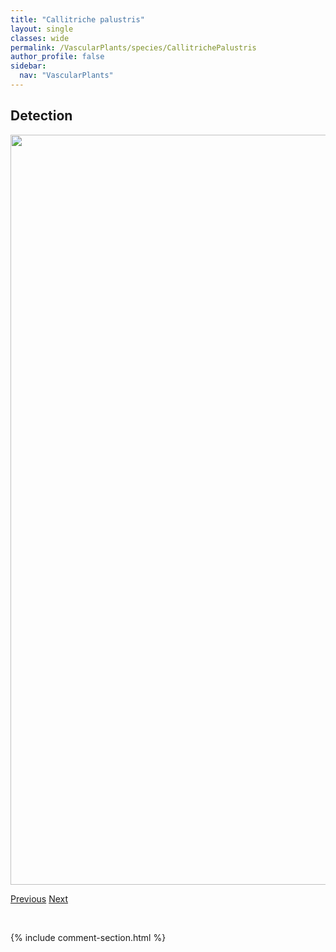 ```yaml
---
title: "Callitriche palustris"
layout: single
classes: wide
permalink: /VascularPlants/species/CallitrichePalustris
author_profile: false
sidebar:
  nav: "VascularPlants"
---
```


<h2>Detection</h2>

<a href="https://drive.google.com/uc?export=view&id=1auDWX1hJMVzKpM4HrJyqiYDcJPyZLsrV">
<img src="https://drive.google.com/uc?export=view&id=1auDWX1hJMVzKpM4HrJyqiYDcJPyZLsrV" height = "1200" width = "800">
</a>


<a href="/DevelopmentWebsite/VascularPlants/species/CallitricheHermaphroditicaStenoptera" class="pagination--pager" title="Callitriche hermaphroditica/stenoptera">Previous</a> <a href="/DevelopmentWebsite/VascularPlants/species/CalthaNatans" class="pagination--pager" title="Caltha natans">Next</a>

<p>&nbsp;</p>

{% include comment-section.html %}

